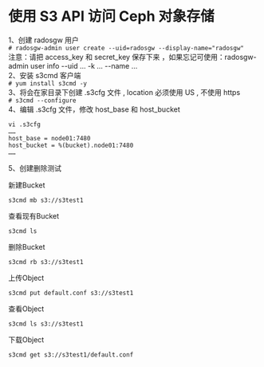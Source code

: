 使用 S3 API 访问 Ceph 对象存储
============================

1、创建 radosgw 用户  
``` # radosgw-admin user create --uid=radosgw --display-name="radosgw" ```  
注意：请把 access_key 和 secret_key 保存下来 ，如果忘记可使用：radosgw-admin user info --uid … -k … --name …  
2、安装 s3cmd 客户端  
``` # yum install s3cmd -y ```  
3、将会在家目录下创建 .s3cfg 文件 , location 必须使用 US , 不使用 https  
``` # s3cmd --configure ```  
4、编辑 .s3cfg 文件，修改 host_base 和 host_bucket  
```
vi .s3cfg
……
host_base = node01:7480
host_bucket = %(bucket).node01:7480
……
```  
5、创建删除测试  

新建Bucket  
```
s3cmd mb s3://s3test1
```  

查看现有Bucket  
```
s3cmd ls
```  

删除Bucket  
```
s3cmd rb s3://s3test1
```  

上传Object  
```
s3cmd put default.conf s3://s3test1
```  

查看Object  
```
s3cmd ls s3://s3test1
```  

下载Object  
```
s3cmd get s3://s3test1/default.conf
```  
